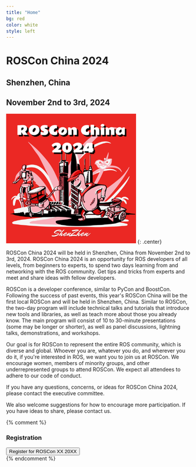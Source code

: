 ```yaml
---
title: "Home"
bg: red
color: white
style: left
---
```


# ROSCon China 2024 

## Shenzhen, China

## November 2nd to 3rd, 2024



<img src="img/ROSCon_China_2024.jpg" alt="ROSCon XX {{ site.roscon_year}}" style="width:70%"/>
{: .center}


ROSCon China 2024 will be held in Shenzhen, China from November 2nd to 3rd, 2024. ROSCon China 2024 is an opportunity for ROS developers of all levels, from beginners to experts, to spend two days learning from and networking with the ROS community. Get tips and tricks from experts and meet and share ideas with fellow developers.

ROSCon is a developer conference, similar to PyCon and BoostCon. Following the success of past events, this year's ROSCon China will be the first local ROSCon and will be held in Shenzhen, China. Similar to ROSCon, the two-day program will include technical talks and tutorials that introduce new tools and libraries, as well as teach more about those you already know. The main program will consist of 10 to 30-minute presentations (some may be longer or shorter), as well as panel discussions, lightning talks, demonstrations, and workshops.

Our goal is for ROSCon to represent the entire ROS community, which is diverse and global. Whoever you are, whatever you do, and wherever you do it, if you're interested in ROS, we want you to join us at ROSCon. We encourage women, members of minority groups, and other underrepresented groups to attend ROSCon. We expect all attendees to adhere to our code of conduct.

If you have any questions, concerns, or ideas for ROSCon China 2024, please contact the executive committee.

We also welcome suggestions for how to encourage more participation. If you have ideas to share, please contact us.

{% comment %}

### Registration

<div class="user-action">
	<button class="register" onclick="window.open('https://rosconxx.regfox.com/roscon-xx-20XX')" target="_blank">
		Register for ROSCon XX 20XX
	</button>
</div>
{% endcomment %}

